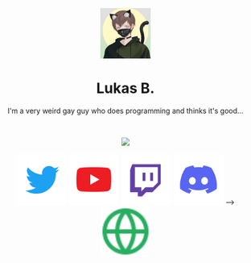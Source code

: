 
<p align="center">
    <img src="./resources/mypb.png" width="100">
</p>

<h1 align="center">Lukas B.</h1>
<p align="center">I'm a very weird gay guy who does programming and thinks it's good...</p>

<br />

<p align="center">
 <img src="https://github-readme-stats.vercel.app/api?username=iknow13&hide_title=true&count_private=true&show_icons=true&theme=github_dark&hide_border=true&bg_color=00000000"/>
</p>

<p float="left" align="center">
    <a href="https://twitter.com/iknow13O" title="Twitter"><img src="./resources/Twitter.svg" width="100"></a>
    <a href="https://www.youtube.com/c/iknow13-gay" title="YouTube"><img src="./resources/YouTube.svg" width="100"></a>
    <a href="https://twitch.tv/iknow13" title="Twitch"><img src="./resources/Twitch.svg" width="100"></a>
    <a href="https://discord.gg/jR2uEvXwHc" title="Discord"><img src="./resources/Discord.svg" width="100"></a> -->
    <a href="https://iknow13.de/" title="My Website"><img src="./resources/Website.svg" width="100"></a>
</p>